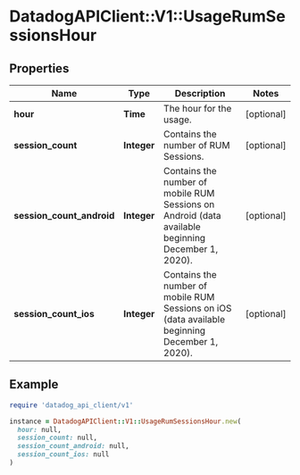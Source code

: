 # DatadogAPIClient::V1::UsageRumSessionsHour

## Properties

| Name                      | Type        | Description                                                                                        | Notes      |
| ------------------------- | ----------- | -------------------------------------------------------------------------------------------------- | ---------- |
| **hour**                  | **Time**    | The hour for the usage.                                                                            | [optional] |
| **session_count**         | **Integer** | Contains the number of RUM Sessions.                                                               | [optional] |
| **session_count_android** | **Integer** | Contains the number of mobile RUM Sessions on Android (data available beginning December 1, 2020). | [optional] |
| **session_count_ios**     | **Integer** | Contains the number of mobile RUM Sessions on iOS (data available beginning December 1, 2020).     | [optional] |

## Example

```ruby
require 'datadog_api_client/v1'

instance = DatadogAPIClient::V1::UsageRumSessionsHour.new(
  hour: null,
  session_count: null,
  session_count_android: null,
  session_count_ios: null
)
```
